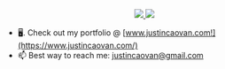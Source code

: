 <div align='center'>
  <a href="https://www.linkedin.com/in/justincaovan/">
     <img src='https://img.shields.io/badge/linkedin-%230077B5.svg?style=for-the-badge&logo=linkedin&logoColor=white'/>
  </a>
  <a href="mailto:justincaovan@gmail.com">
     <img src='https://img.shields.io/badge/Gmail-D14836?style=for-the-badge&logo=gmail&logoColor=white'/>
  </a>
</div>

<!-- Why I enjoy coding - making an impact on a wider scale, building and creating something that is my own,  -->

* 🖥.  Check out my portfolio @ [www.justincaovan.com!](https://www.justincaovan.com/)
* 📫   Best way to reach me: justincaovan@gmail.com

